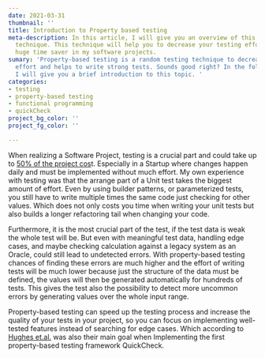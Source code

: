 ```yaml
---
date: 2021-03-31
thumbnail: ''
title: Introduction to Property based testing
meta-description: In this article, I will give you an overview of this random testing
  technique. This technique will help you to decrease your testing effort and is a
  huge time saver in my software projects.
sumary: 'Property-based testing is a random testing technique to decrease your testing
  effort and helps to write strong tests. Sounds good right? In the following lines,
  I will give you a brief introduction to this topic. '
categories:
- testing
- property-based testing
- functional programming
- quickCheck
project_bg_color: ''
project_fg_color: ''

---
```

When realizing a Software Project, testing is a crucial part and could take up to [50% of the project cos](https://jaxenter.com/time-estimation-for-software-testing-128078.html#:\~:text=Statistically%20speaking%2C%20testing%20occupies%2020,as%2035%20to%2050%20percent.)t. Especially in a Startup where changes happen daily and must be implemented without much effort. My own experience with testing was that the arrange part of a Unit test takes the biggest amount of effort. Even by using builder patterns, or parameterized tests, you still have to write multiple times the same code just checking for other values. Which does not only costs you time when writing your unit tests but also builds a longer refactoring tail when changing your code. 

Furthermore, it is the most crucial part of the test, if the test data is weak the whole test will be. But even with meaningful test data, handling edge cases, and maybe checking calculation against a legacy system as an Oracle, could still lead to undetected errors. With property-based testing chances of finding these errors are much higher and the effort of writing tests will be much lower because just the structure of the data must be defined, the values will then be generated automatically for hundreds of tests. This gives the test also the possibility to detect more uncommon errors by generating values over the whole input range. 

Property-based testing can speed up the testing process and increase the quality of your tests in your project, so you can focus on implementing well-tested features instead of searching for edge cases. Which according to [Hughes et.al.](https://dl.acm.org/doi/10.1145/1988042.1988046) was also their main goal when Implementing the first property-based testing framework QuickCheck.